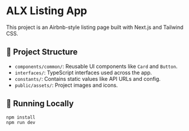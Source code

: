 # ALX Listing App

This project is an Airbnb-style listing page built with Next.js and Tailwind CSS.

## 🧱 Project Structure

- `components/common/`: Reusable UI components like `Card` and `Button`.
- `interfaces/`: TypeScript interfaces used across the app.
- `constants/`: Contains static values like API URLs and config.
- `public/assets/`: Project images and icons.

## 🚀 Running Locally

```bash
npm install
npm run dev
